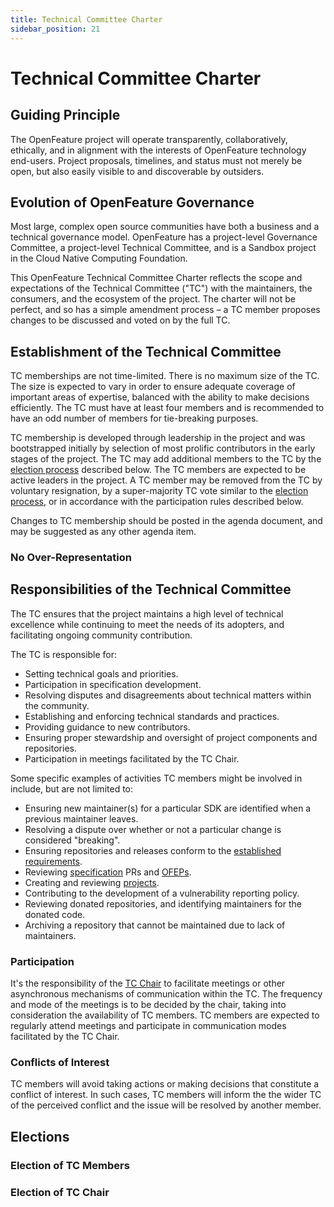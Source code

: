 ```yaml
---
title: Technical Committee Charter
sidebar_position: 21
---
```

# Technical Committee Charter
## Guiding Principle

The OpenFeature project will operate transparently, collaboratively, ethically, and in alignment with the interests of OpenFeature technology end-users. Project proposals, timelines, and status must not merely be open, but also easily visible to and discoverable by outsiders.

## Evolution of OpenFeature Governance

Most large, complex open source communities have both a business and a technical governance model. OpenFeature has a project-level Governance Committee, a project-level Technical Committee, and is a Sandbox project in the Cloud Native Computing Foundation.

This OpenFeature Technical Committee Charter reflects the scope and expectations of the Technical Committee ("TC") with the maintainers, the consumers, and the ecosystem of the project. The charter will not be perfect, and so has a simple amendment process – a TC member proposes changes to be discussed and voted on by the full TC.

## Establishment of the Technical Committee

TC memberships are not time-limited. There is no maximum size of the TC. The size is expected to vary in order to ensure adequate coverage of important areas of expertise, balanced with the ability to make decisions efficiently. The TC must have at least four members and is recommended to have an odd number of members for tie-breaking purposes.

TC membership is developed through leadership in the project and was bootstrapped initially by selection of most prolific contributors in the early stages of the project. The TC may add additional members to the TC by the [election process](#election-of-tc-members) described below. The TC members are expected to be active leaders in the project. A TC member may be removed from the TC by voluntary resignation, by a super-majority TC vote similar to the [election process](#election-of-tc-members), or in accordance with the participation rules described below.

Changes to TC membership should be posted in the agenda document, and may be suggested as any other agenda item.

### No Over-Representation

## Responsibilities of the Technical Committee

The TC ensures that the project maintains a high level of technical excellence while continuing to meet the needs of its adopters, and facilitating ongoing community contribution.

The TC is responsible for:

- Setting technical goals and priorities.
- Participation in specification development.
- Resolving disputes and disagreements about technical matters within the community.
- Establishing and enforcing technical standards and practices.
- Providing guidance to new contributors.
- Ensuring proper stewardship and oversight of project components and repositories.
- Participation in meetings facilitated by the TC Chair.

Some specific examples of activities TC members might be involved in include, but are not limited to:

- Ensuring new maintainer(s) for a particular SDK are identified when a previous maintainer leaves.
- Resolving a dispute over whether or not a particular change is considered "breaking".
- Ensuring repositories and releases conform to the [established requirements](https://github.com/open-feature/.github/blob/main/CONTRIBUTING.md#repository-requirements).
- Reviewing [specification](https://github.com/open-feature/spec) PRs and [OFEPs](https://github.com/open-feature/ofep).
- Creating and reviewing [projects](https://github.com/orgs/open-feature/projects).
- Contributing to the development of a vulnerability reporting policy.
- Reviewing donated repositories, and identifying maintainers for the donated code.
- Archiving a repository that cannot be maintained due to lack of maintainers.

### Participation

It's the responsibility of the [TC Chair](#election-of-tc-chair) to facilitate meetings or other asynchronous mechanisms of communication within the TC.
The frequency and mode of the meetings is to be decided by the chair, taking into consideration the availability of TC members.
TC members are expected to regularly attend meetings and participate in communication modes facilitated by the TC Chair.

### Conflicts of Interest

TC members will avoid taking actions or making decisions that constitute a conflict of interest.
In such cases, TC members will inform the the wider TC of the perceived conflict and the issue will be resolved by another member.

## Elections



### Election of TC Members



### Election of TC Chair
